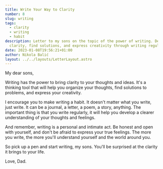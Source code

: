 ```yaml
---
title: Write Your Way to Clarity
number: 8
slug: writing
tags:
  - clarity
  - writing
  - habit
description: Letter to my sons on the topic of the power of writing. Develop
  clarity, find solutions, and express creativity through writing regularly.
date: 2023-01-08T19:56:21+01:00
author: Nikola Balić
layout: ../../layouts/LetterLayout.astro
---
```


My dear sons,

Writing has the power to bring clarity to your thoughts and ideas. It's a thinking tool that will help you organize your thoughts, find solutions to problems, and express your creativity.

I encourage you to make writing a habit. It doesn't matter what you write, just write. It can be a journal, a letter, a poem, a story, anything. The important thing is that you write regularly, it will help you develop a clearer understanding of your thoughts and feelings.

And remember, writing is a personal and intimate act. Be honest and open with yourself, and don't be afraid to express your true feelings. The more you write, the more you'll understand yourself and the world around you.

So pick up a pen and start writing, my sons. You'll be surprised at the clarity it brings to your life.

Love, Dad.
